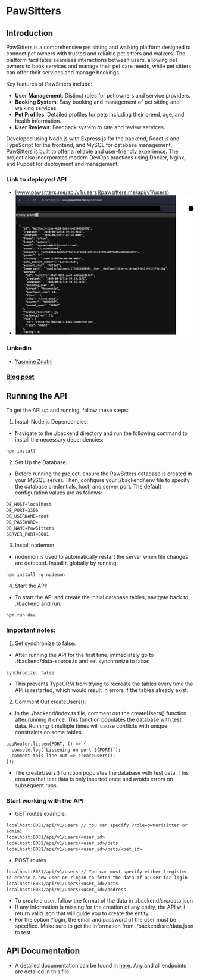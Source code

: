 # PawSitters

## Introduction

PawSitters is a comprehensive pet sitting and walking platform designed to connect pet owners with trusted and reliable pet sitters and walkers. The platform facilitates seamless interactions between users, allowing pet owners to book services and manage their pet care needs, while pet sitters can offer their services and manage bookings.

Key features of PawSitters include:

- **User Management**: Distinct roles for pet owners and service providers.
- **Booking System**: Easy booking and management of pet sitting and walking services.
- **Pet Profiles**: Detailed profiles for pets including their breed, age, and health information.
- **User Reviews**: Feedback system to rate and review services.

Developed using Node.js with Express.js for the backend, React.js and TypeScript for the frontend, and MySQL for database management, PawSitters is built to offer a reliable and user-friendly experience. The project also incorporates modern DevOps practices using Docker, Nginx, and Puppet for deployment and management.

### Link to deployed API 
  - [www.pawsitters.me/api/v1/users](pawsitters.me/api/v1/users)
  - ![alt text](https://github.com/Assiminee/PawSitters/blob/main/Screenshot%202024-09-19%20022806.png)

### Linkedin
  - [Yasmine Znatni](https://www.linkedin.com/in/yasmine-znatni-94a397217/)

### [Blog post](http://www.pawsitters.me)
  

## Running the API
To get the API up and running, follow these steps:
1. Install Node.js Dependencies:
- Navigate to the ./backend directory and run the following command to install the necessary dependencies:
```
npm install
```
2. Set Up the Database:
- Before running the project, ensure the PawSitters database is created in your MySQL server. Then, configure your ./backend/.env file to specify the database credentials, host, and server port. The default configuration values are as follows:
```
DB_HOST=localhost
DB_PORT=3306
DB_USERNAME=root
DB_PASSWORD=
DB_NAME=PawSitters
SERVER_PORT=8081
```
3. Install nodemon
- nodemon is used to automatically restart the server when file changes are detected. Install it globally by running:
```
npm install -g nodemon
```
4. Start the API:
- To start the API and create the initial database tables, navigate back to ./backend and run:
```
npm run dev
```
### Important notes:
1. Set synchronize to false:
- After running the API for the first time, immediately go to ./backend/data-source.ts and set synchronize to false:
```
synchronize: false
```
- This prevents TypeORM from trying to recreate the tables every time the API is restarted, which would result in errors if the tables already exist.
2. Comment Out createUsers():
- In the ./backend/index.ts file, comment out the createUsers() function after running it once. This function populates the database with test data. Running it multiple times will cause conflicts with unique constraints on some tables.
```
appRouter.listen(PORT, () => {
  console.log(`Listening on port ${PORT}`);
  comment this line out => createUsers(); 
});
```
- The createUsers() function populates the database with test data. This ensures that test data is only inserted once and avoids errors on subsequent runs.

### Start working with the API
- GET routes example:
```
localhost:8081/api/v1/users // You can specify ?role=owner(sitter or admin)
localhost:8081/api/v1/users/<user_id>
localhost:8081/api/v1/users/<user_id>/pets
localhost:8081/api/v1/users/<user_id>/pets/<pet_id>
```
- POST routes
```
localhost:8081/api/v1/users // You can must specify either ?register to create a new user or ?login to fetch the data of a user for login
localhost:8081/api/v1/users/<user_id>/pets
localhost:8081/api/v1/users/<user_id>/address
```
  - To create a user, follow the format of the data in ./backend/src/data.json
  - If any information is missing for the creation of any entity, the API will return valid json that will guide you to create the entity.
  - For the option ?login, the email and password of the user must be specified. Make sure to get the information from ./backend/src/data.json to test.

## API Documentation
  - A detailed documentation can be found in [here](https://github.com/Assiminee/PawSitters/blob/main/API%20Documentation.docx). Any and all endpoints are detailed in this file.
